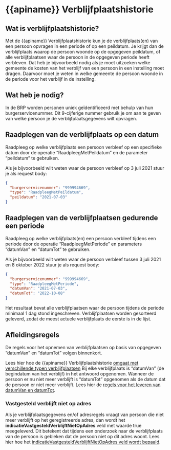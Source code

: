 # {{apiname}} Verblijfplaatshistorie

## Wat is verblijfplaatshistorie?
Met de {{apiname}} Verblijfplaatshistorie kun je de verblijfplaats(en) van een persoon opvragen in een periode of op een peildatum. Je krijgt dan de verblijfplaats waarop de persoon woonde op de opgegeven peildatum, of alle verblijfplaatsen waar de persoon in de opgegeven periode heeft verbleven. Dat heb je bijvoorbeeld nodig als je moet uitzoeken welke gemeente de kosten van het verblijf van een persoon in een instelling moet dragen. Daarvoor moet je weten in welke gemeente de persoon woonde in de periode voor het verblijf in de instelling.  

## Wat heb je nodig?
In de BRP worden personen uniek geïdentificeerd met behulp van hun burgerservicenummer. Dit 9-cijferige nummer gebruik je om aan te geven van welke persoon je de verblijfplaatsgegevens wilt opvragen.

## Raadplegen van de verblijfplaats op een datum
Raadpleeg op welke verblijfplaats een persoon verbleef op een specifieke datum door de operatie “RaadpleegMetPeildatum” en de parameter “peildatum” te gebruiken.

Als je bijvoorbeeld wilt weten waar de persoon verbleef op 3 juli 2021 stuur je als request body:

```json
{
  "burgerservicenummer": "999994669",
  "type": "RaadpleegMetPeildatum",
  "peildatum": "2021-07-03"
}
```

## Raadplegen van de verblijfplaatsen gedurende een periode
Raadpleeg op welke verblijfplaats(en) een persoon verbleef tijdens een periode door de operatie “RaadpleegMetPeriode” en parameters “datumVan” en “datumTot” te gebruiken.

Als je bijvoorbeeld wilt weten waar de persoon verbleef tussen 3 juli 2021 en 8 oktober 2022 stuur je als request body:

```json
{
  "burgerservicenummer": "999994669",
  "type": "RaadpleegMetPeriode",
  "datumVan": "2021-07-03",
  "datumTot": "2022-10-08"
}
```

Het resultaat bevat alle verblijfplaatsen waar de persoon tijdens de periode minimaal 1 dag stond ingeschreven. 
Verblijfplaatsen worden gesorteerd geleverd, zodat de meest actuele verblijfplaats de eerste is in de lijst. 

## Afleidingsregels
De regels voor het opnemen van verblijfplaatsen op basis van opgegeven “datumVan” en “datumTot” volgen binnenkort.

Lees hier hoe de {{apiname}} Verblijfplaatshistorie [omgaat met verschillende typen verblijfplaatsen](/historie/features/raadpleeg-verblijfplaats-met-periode/verblijfplaatsgegevens) 
Bij elke verblijfplaats is “datumVan” (de begindatum van het verblijf) in het antwoord opgenomen. Wanneer de persoon er nu niet meer verblijft is “datumTot” opgenomen als de datum dat de persoon er niet meer verblijft. Lees hier de [regels voor het leveren van datumVan en datumTot](/historie/features/raadpleeg-verblijfplaats-met-periode/datum-van-en-tot).

### Vastgesteld verblijft niet op adres
Als je verblijfplaatsgegevens en/of adresregels vraagt van persoon die niet meer verblijft op het geregistreerde adres, dan wordt het **indicatieVastgesteldVerblijftNietOpAdres** veld met waarde true meegeleverd. Dit betekent dat tijdens een onderzoek naar de verblijfplaats van de persoon is gebleken dat de persoon niet op dit adres woont. Lees hier hoe het [indicatieVastgesteldVerblijftNietOpAdres veld wordt bepaald](/historie/features/raadpleeg-verblijfplaats-met-periode/vastgesteld-verblijft-niet-op-adres).
